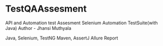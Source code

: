 # TestQAAssesment
API and Automation test Assesment
Selenium Automation TestSuite(with Java)
Author - Jhansi Muthyala

Java, Selenium, TestNG
Maven, AssertJ
Allure Report




